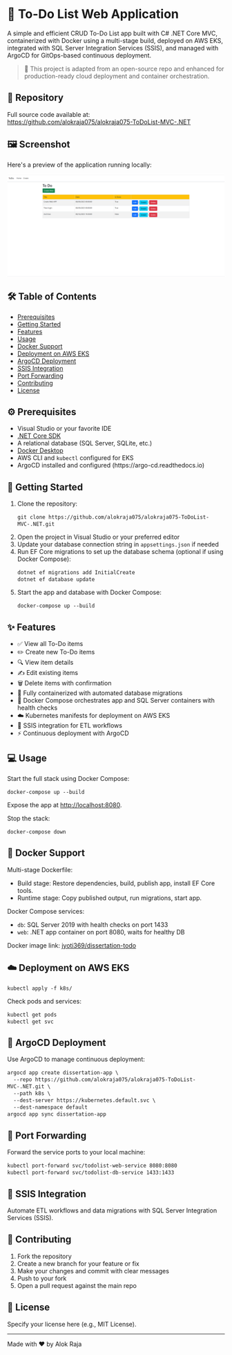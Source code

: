 <!DOCTYPE html>
<html lang="en">
<head>
  <meta charset="UTF-8" />
</head>
<body>
  <h1>📝 To-Do List Web Application</h1>
  <p>
    A simple and efficient CRUD To-Do List app built with C# .NET Core MVC, containerized with Docker using a multi-stage build, deployed on AWS EKS, integrated with SQL Server Integration Services (SSIS), and managed with ArgoCD for GitOps-based continuous deployment.
  </p>
  <blockquote>
    🚀 This project is adapted from an open-source repo and enhanced for production-ready cloud deployment and container orchestration.
  </blockquote>

  <h2>📂 Repository</h2>
  <p>
    Full source code available at:<br />
    <a href="https://github.com/alokraja075/alokraja075-ToDoList-MVC-.NET" target="_blank" rel="noopener noreferrer">
      https://github.com/alokraja075/alokraja075-ToDoList-MVC-.NET
    </a>
  </p>

  <h2>🖼️ Screenshot</h2>
  <p>Here's a preview of the application running locally:</p>
  <img src="https://raw.githubusercontent.com/alokraja075/alokraja075-ToDoList-MVC-.NET/main/image.png" alt="To-Do List Application Screenshot" />

  <h2>🛠️ Table of Contents</h2>
  <ul>
    <li><a href="#prerequisites">Prerequisites</a></li>
    <li><a href="#getting-started">Getting Started</a></li>
    <li><a href="#features">Features</a></li>
    <li><a href="#usage">Usage</a></li>
    <li><a href="#docker-support">Docker Support</a></li>
    <li><a href="#deployment-on-aws-eks">Deployment on AWS EKS</a></li>
    <li><a href="#argo-cd-deployment">ArgoCD Deployment</a></li>
    <li><a href="#ssis-integration">SSIS Integration</a></li>
    <li><a href="#port-forwarding">Port Forwarding</a></li>
    <li><a href="#contributing">Contributing</a></li>
    <li><a href="#license">License</a></li>
  </ul>

  <h2 id="prerequisites">⚙️ Prerequisites</h2>
  <ul>
    <li>Visual Studio or your favorite IDE</li>
    <li><a href="https://dotnet.microsoft.com/download" target="_blank" rel="noopener noreferrer">.NET Core SDK</a></li>
    <li>A relational database (SQL Server, SQLite, etc.)</li>
    <li><a href="https://www.docker.com/products/docker-desktop" target="_blank" rel="noopener noreferrer">Docker Desktop</a></li>
    <li>AWS CLI and <code>kubectl</code> configured for EKS</li>
    <li>ArgoCD installed and configured (https://argo-cd.readthedocs.io)</li>
  </ul>

  <h2 id="getting-started">🚀 Getting Started</h2>
  <ol>
    <li>Clone the repository:
      <pre><code>git clone https://github.com/alokraja075/alokraja075-ToDoList-MVC-.NET.git</code></pre>
    </li>
    <li>Open the project in Visual Studio or your preferred editor</li>
    <li>Update your database connection string in <code>appsettings.json</code> if needed</li>
    <li>Run EF Core migrations to set up the database schema (optional if using Docker Compose):
      <pre><code>dotnet ef migrations add InitialCreate
dotnet ef database update</code></pre>
    </li>
    <li>Start the app and database with Docker Compose:
      <pre><code>docker-compose up --build</code></pre>
    </li>
  </ol>

  <h2 id="features">✨ Features</h2>
  <ul>
    <li>✅ View all To-Do items</li>
    <li>✏️ Create new To-Do items</li>
    <li>🔍 View item details</li>
    <li>✍️ Edit existing items</li>
    <li>🗑️ Delete items with confirmation</li>
    <li>🚀 Fully containerized with automated database migrations</li>
    <li>🐳 Docker Compose orchestrates app and SQL Server containers with health checks</li>
    <li>☁️ Kubernetes manifests for deployment on AWS EKS</li>
    <li>🔄 SSIS integration for ETL workflows</li>
    <li>⚡ Continuous deployment with ArgoCD</li>
  </ul>

  <h2 id="usage">💻 Usage</h2>
  <p>
    Start the full stack using Docker Compose:
    <pre><code>docker-compose up --build</code></pre>
    Expose the app at <a href="http://localhost:8080" target="_blank">http://localhost:8080</a>.
  </p>
  <p>Stop the stack:</p>
  <pre><code>docker-compose down</code></pre>

  <h2 id="docker-support">🐳 Docker Support</h2>
  <p>
    Multi-stage Dockerfile:
  </p>
  <ul>
    <li>Build stage: Restore dependencies, build, publish app, install EF Core tools.</li>
    <li>Runtime stage: Copy published output, run migrations, start app.</li>
  </ul>
  <p>Docker Compose services:</p>
  <ul>
    <li><code>db</code>: SQL Server 2019 with health checks on port 1433</li>
    <li><code>web</code>: .NET app container on port 8080, waits for healthy DB</li>
  </ul>
  <p>Docker image link: <a href="https://hub.docker.com/r/alokraja075/dissertation-todo" target="_blank">jyoti369/dissertation-todo</a></p>

  <h2 id="deployment-on-aws-eks">☁️ Deployment on AWS EKS</h2>
  <pre><code>kubectl apply -f k8s/</code></pre>
  <p>Check pods and services:</p>
  <pre><code>kubectl get pods
kubectl get svc</code></pre>

  <h2 id="argo-cd-deployment">🚀 ArgoCD Deployment</h2>
  <p>
    Use ArgoCD to manage continuous deployment:
  </p>
  <pre><code>argocd app create dissertation-app \
  --repo https://github.com/alokraja075/alokraja075-ToDoList-MVC-.NET.git \
  --path k8s \
  --dest-server https://kubernetes.default.svc \
  --dest-namespace default
argocd app sync dissertation-app</code></pre>

  <h2 id="port-forwarding">🔌 Port Forwarding</h2>
  <p>
    Forward the service ports to your local machine:
  </p>
  <pre><code>kubectl port-forward svc/todolist-web-service 8080:8080
kubectl port-forward svc/todolist-db-service 1433:1433</code></pre>

  <h2 id="ssis-integration">🔄 SSIS Integration</h2>
  <p>
    Automate ETL workflows and data migrations with SQL Server Integration Services (SSIS).
  </p>

  <h2 id="contributing">🤝 Contributing</h2>
  <ol>
    <li>Fork the repository</li>
    <li>Create a new branch for your feature or fix</li>
    <li>Make your changes and commit with clear messages</li>
    <li>Push to your fork</li>
    <li>Open a pull request against the main repo</li>
  </ol>

  <h2 id="license">📄 License</h2>
  <p>Specify your license here (e.g., MIT License).</p>

  <hr />
  <p>Made with ❤️ by Alok Raja</p>
</body>
</html>
